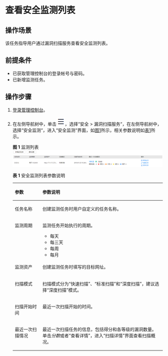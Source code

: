 # 查看安全监测列表<a name="vss_01_0080"></a>

## 操作场景<a name="section5206192819515"></a>

该任务指导用户通过漏洞扫描服务查看安全监测列表。

## 前提条件<a name="section98086323216"></a>

-   已获取管理控制台的登录帐号与密码。
-   已新增监测任务。

## 操作步骤<a name="section36091754381"></a>

1.  [登录管理控制台](https://console.huaweicloud.com/?locale=zh-cn)。

1.  在左侧导航树中，单击![](figures/icon-list.png)，选择“安全  \>  漏洞扫描服务“，在左侧导航树中，选择“安全监测“，进入“安全监测“界面，如[图1](#fig098582611401)所示，相关参数说明如[表1](#table50927144015)所示。

    **图 1**  监测列表<a name="fig098582611401"></a>  
    ![](figures/监测列表.png "监测列表")

    **表 1**  安全监测列表参数说明

    <a name="table50927144015"></a>
    <table><thead align="left"><tr id="row13985326164018"><th class="cellrowborder" valign="top" width="18.44%" id="mcps1.2.3.1.1"><p id="p8985126164011"><a name="p8985126164011"></a><a name="p8985126164011"></a>参数</p>
    </th>
    <th class="cellrowborder" valign="top" width="81.56%" id="mcps1.2.3.1.2"><p id="p1098512269406"><a name="p1098512269406"></a><a name="p1098512269406"></a>参数说明</p>
    </th>
    </tr>
    </thead>
    <tbody><tr id="row198522674013"><td class="cellrowborder" valign="top" width="18.44%" headers="mcps1.2.3.1.1 "><p id="p169851926194016"><a name="p169851926194016"></a><a name="p169851926194016"></a>任务名称</p>
    </td>
    <td class="cellrowborder" valign="top" width="81.56%" headers="mcps1.2.3.1.2 "><p id="p2734828174611"><a name="p2734828174611"></a><a name="p2734828174611"></a>创建监测任务时用户自定义的任务名称。</p>
    </td>
    </tr>
    <tr id="row1365682924411"><td class="cellrowborder" valign="top" width="18.44%" headers="mcps1.2.3.1.1 "><p id="p1985142613407"><a name="p1985142613407"></a><a name="p1985142613407"></a>监测周期</p>
    </td>
    <td class="cellrowborder" valign="top" width="81.56%" headers="mcps1.2.3.1.2 "><p id="p1365662934413"><a name="p1365662934413"></a><a name="p1365662934413"></a>监测任务开始执行的周期。</p>
    <a name="ul1421563810517"></a><a name="ul1421563810517"></a><ul id="ul1421563810517"><li><span>每天</span></li><li><span>每三天</span></li><li><span>每周</span></li><li><span>每月</span></li></ul>
    </td>
    </tr>
    <tr id="row1051518393446"><td class="cellrowborder" valign="top" width="18.44%" headers="mcps1.2.3.1.1 "><p id="p1451593994419"><a name="p1451593994419"></a><a name="p1451593994419"></a>监测资产</p>
    </td>
    <td class="cellrowborder" valign="top" width="81.56%" headers="mcps1.2.3.1.2 "><p id="p17515153914413"><a name="p17515153914413"></a><a name="p17515153914413"></a>创建监测任务时填写的目标网址。</p>
    </td>
    </tr>
    <tr id="row978191010456"><td class="cellrowborder" valign="top" width="18.44%" headers="mcps1.2.3.1.1 "><p id="p157851020452"><a name="p157851020452"></a><a name="p157851020452"></a>扫描模式</p>
    </td>
    <td class="cellrowborder" valign="top" width="81.56%" headers="mcps1.2.3.1.2 "><p id="p16781610104513"><a name="p16781610104513"></a><a name="p16781610104513"></a>扫描模式分为<span class="parmvalue" id="parmvalue2927182420156"><a name="parmvalue2927182420156"></a><a name="parmvalue2927182420156"></a>“快速扫描”</span>、<span class="parmvalue" id="parmvalue1927172431511"><a name="parmvalue1927172431511"></a><a name="parmvalue1927172431511"></a>“标准扫描”</span>和<span class="parmvalue" id="parmvalue9927152411511"><a name="parmvalue9927152411511"></a><a name="parmvalue9927152411511"></a>“深度扫描”</span>，建议选择<span class="parmvalue" id="parmvalue9927824171510"><a name="parmvalue9927824171510"></a><a name="parmvalue9927824171510"></a>“深度扫描”</span>模式。</p>
    </td>
    </tr>
    <tr id="row5232111219323"><td class="cellrowborder" valign="top" width="18.44%" headers="mcps1.2.3.1.1 "><p id="p16232161214327"><a name="p16232161214327"></a><a name="p16232161214327"></a>扫描开始时间</p>
    </td>
    <td class="cellrowborder" valign="top" width="81.56%" headers="mcps1.2.3.1.2 "><p id="p102321129322"><a name="p102321129322"></a><a name="p102321129322"></a>最近一次扫描开始的时间。</p>
    </td>
    </tr>
    <tr id="row18985172612400"><td class="cellrowborder" valign="top" width="18.44%" headers="mcps1.2.3.1.1 "><p id="p468716644414"><a name="p468716644414"></a><a name="p468716644414"></a>最近一次扫描情况</p>
    </td>
    <td class="cellrowborder" valign="top" width="81.56%" headers="mcps1.2.3.1.2 "><p id="p1098592614016"><a name="p1098592614016"></a><a name="p1098592614016"></a>最近一次扫描任务的信息，包括得分和各等级的漏洞数量。单击<i><span class="varname" id="varname1797341167"><a name="varname1797341167"></a><a name="varname1797341167"></a>分数</span></i>或者<span class="uicontrol" id="uicontrol381918473313"><a name="uicontrol381918473313"></a><a name="uicontrol381918473313"></a>“查看详情”</span>，进入<span class="wintitle" id="wintitle6985202674017"><a name="wintitle6985202674017"></a><a name="wintitle6985202674017"></a>“扫描详情”</span>界面查看扫描概况。</p>
    </td>
    </tr>
    </tbody>
    </table>


